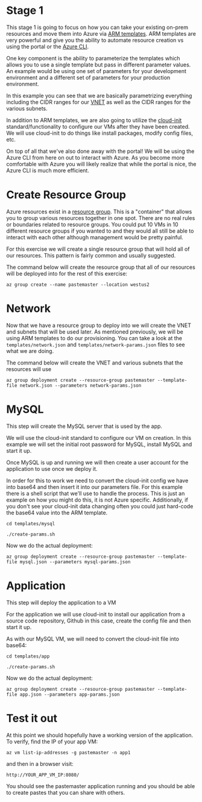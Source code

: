 # Stage 1

This stage 1 is going to focus on how you can take your existing on-prem resources and
move them into Azure via [ARM templates](https://docs.microsoft.com/en-us/azure/azure-resource-manager/resource-group-overview#template-deployment). 
ARM templates are very powerful and give you the ability to automate resource creation vs 
using the portal or the [Azure CLI](https://docs.microsoft.com/en-us/cli/azure/?view=azure-cli-latest). 

One key component is the ability to parameterize the templates which allows you to use
a single template but pass in different parameter values. An example would be using one
set of parameters for your development environment and a different set of parameters for
your production environment.

In this example you can see that we are basically parametrizing everything including the
CIDR ranges for our [VNET](https://docs.microsoft.com/en-us/azure/virtual-network/virtual-networks-overview) as well as the CIDR ranges for the various subnets.


In addition to ARM templates, we are also going to utilize the [cloud-init](https://cloud-init.io/) standard/functionality
to configure our VMs after they have been created. We will use cloud-init to do things like
install packages, modify config files, etc.


On top of all that we've also done away with the portal! We will be using the Azure CLI from here
on out to interact with Azure. As you become more comfortable with Azure you will likely realize
that while the portal is nice, the Azure CLI is much more efficient.


# Create Resource Group

Azure resources exist in a [resource group](https://docs.microsoft.com/en-us/azure/azure-resource-manager/resource-group-overview#resource-groups). 
This is a "container" that allows you to group
various resources together in one spot. There are no real rules or boundaries related to
resource groups. You could put 10 VMs in 10 different resource groups if you wanted to and
they would all still be able to interact with each other although management would be pretty 
painful.

For this exercise we will create a single resource group that will hold all of our
resources. This pattern is fairly common and usually suggested.

The command below will create the resource group that all of our resources will be 
deployed into for the rest of this exercise:

`az group create --name pastemaster --location westus2`

# Network

Now that we have a resource group to deploy into we will create the VNET and subnets
that will be used later. As mentioned previously, we will be using ARM templates to
do our provisioning. You can take a look at the `templates/network.json` and 
`templates/network-params.json` files to see what we are doing.

The command below will create the VNET and various subnets that the resources will use

`az group deployment create --resource-group pastemaster --template-file network.json --parameters network-params.json`  


# MySQL
This step will create the MySQL server that is used by the app.


We will use the cloud-init standard to configure our VM on creation. In this example
we will set the initial root password for MySQL, install MySQL and start it up. 

Once MySQL is up and running we will then create a user account for the application to
use once we deploy it.

In order for this to work we need to convert the cloud-init config we have into base64
and then insert it into our parameters file. For this example there is a shell script that we'll
use to handle the process. This is just an example on how you might do
this, it is not Azure specific. Additionally, if you don't see your cloud-init data changing
often you could just hard-code the base64 value into the ARM template.

`cd templates/mysql`
    
    
`./create-params.sh`

Now we do the actual deployment:

`az group deployment create --resource-group pastemaster --template-file mysql.json --parameters mysql-params.json`

    
# Application
This step will deploy the application to a VM

For the application we will use cloud-init to install our application from a source code repository, Github in 
this case, create the config file and then start it up.


As with our MySQL VM, we will need to convert the cloud-init file into base64: 


`cd templates/app`
    
    
`./create-params.sh`

Now we do the actual deployment:

`az group deployment create --resource-group pastemaster --template-file app.json --parameters app-params.json`


# Test it out

At this point we should hopefully have a working version of the application. To verify, find the IP of your app VM:


`az vm list-ip-addresses -g pastemaster -n app1`


and then in a browser visit:


`http://YOUR_APP_VM_IP:8080/`


You should see the pastemaster application running and you should be able to create pastes
that you can share with others.
